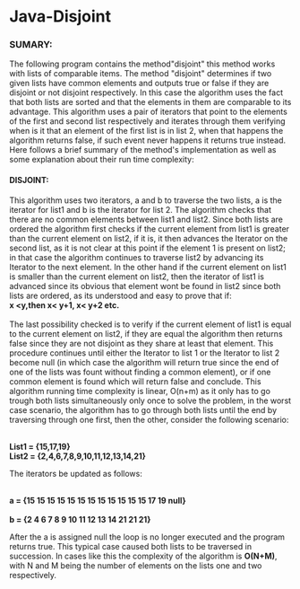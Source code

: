 # Java-Disjoint

<h3>SUMARY:</h3>
The following program contains the method"disjoint" this method works with lists of comparable items. The method "disjoint" determines if two given lists have common elements and outputs true or false if they are disjoint or not disjoint respectively.
In this case the algorithm uses the fact that both lists are sorted and that the elements in 
them are comparable to its advantage.
This algorithm uses a pair of iterators that point to the elements of the first and second list 
respectively and iterates through them verifying when is it that an element of the first list is in list 2, when that happens the algorithm returns false, if such event never happens it returns true instead.
Here follows a brief summary of the method's implementation as well as some explanation about their run time complexity:
<h4>DISJOINT:</h4>
This algorithm uses two iterators, a and b to traverse the two lists, a is the iterator for list1 
and b is the iterator for list 2. The algorithm checks that there are no common elements between list1 and list2. Since both lists are ordered the algorithm first checks if the current element from list1 is greater than the current element on list2, if it is, it then advances the Iterator on the second list, as it is not clear at this point if the element 1 is present on list2; in that case the algorithm continues to traverse list2 by advancing its Iterator to the next element.
In the other hand if the current element on list1 is smaller than the current element on list2, then the iterator of list1 is advanced since its obvious that element wont be found in list2 since both lists are ordered, as its understood and easy to prove that if: <br><b>x &lt;y,then x&lt; y+1, x&lt; y+2 etc.</b><br><br> 
The last possibility checked is to verify if the current element of list1 is equal to the current 
element on list2, if they are equal the algorithm then returns false since they are not disjoint as they share at least that element. 
This procedure continues until either the Iterator to list 1 or the Iterator to list 2 become null (in
which case the algorithm will return true since the end of one of the lists was fount without finding a common element), or if one common element is found which will return false and conclude.
This algorithm running time complexity is linear, O(n+m) as it only has to go trough both lists 
simultaneously only once to solve the problem, in the worst case scenario, the algorithm has to go through both lists until the end by traversing through one first, then the other, consider the following scenario:
</p>
<br>
<b>List1 = {15,17,19}</b><br>
<b>List2 = {2,4,6,7,8,9,10,11,12,13,14,21}</b><br>

The iterators be updated as follows:<br>

<br><b>a = {15  15  15   15   15   15   15   15   15   15   15   15  17  19 null}</b><br>
<br><b>b = {2    4   6    7    8   9    10   11   12   13   14   21  21  21}</b><br>

After the a is assigned null the loop is no longer executed and the program returns true. This typical case caused both lists to be traversed in succession. In cases like this the complexity of the algorithm is <b>O(N+M)</b>, with N and M being the number of elements on the lists one and two respectively.

